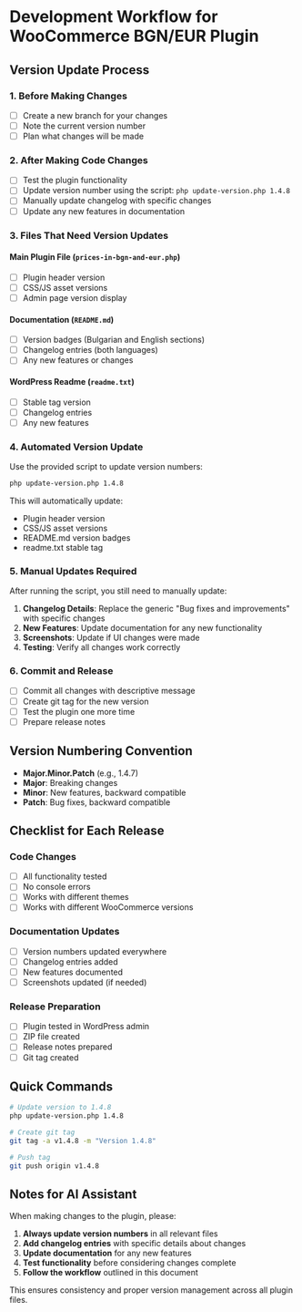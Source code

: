 # Development Workflow for WooCommerce BGN/EUR Plugin

## Version Update Process

### 1. Before Making Changes
- [ ] Create a new branch for your changes
- [ ] Note the current version number
- [ ] Plan what changes will be made

### 2. After Making Code Changes
- [ ] Test the plugin functionality
- [ ] Update version number using the script: `php update-version.php 1.4.8`
- [ ] Manually update changelog with specific changes
- [ ] Update any new features in documentation

### 3. Files That Need Version Updates

#### Main Plugin File (`prices-in-bgn-and-eur.php`)
- [ ] Plugin header version
- [ ] CSS/JS asset versions
- [ ] Admin page version display

#### Documentation (`README.md`)
- [ ] Version badges (Bulgarian and English sections)
- [ ] Changelog entries (both languages)
- [ ] Any new features or changes

#### WordPress Readme (`readme.txt`)
- [ ] Stable tag version
- [ ] Changelog entries
- [ ] Any new features

### 4. Automated Version Update

Use the provided script to update version numbers:

```bash
php update-version.php 1.4.8
```

This will automatically update:
- Plugin header version
- CSS/JS asset versions  
- README.md version badges
- readme.txt stable tag

### 5. Manual Updates Required

After running the script, you still need to manually update:

1. **Changelog Details**: Replace the generic "Bug fixes and improvements" with specific changes
2. **New Features**: Update documentation for any new functionality
3. **Screenshots**: Update if UI changes were made
4. **Testing**: Verify all changes work correctly

### 6. Commit and Release

- [ ] Commit all changes with descriptive message
- [ ] Create git tag for the new version
- [ ] Test the plugin one more time
- [ ] Prepare release notes

## Version Numbering Convention

- **Major.Minor.Patch** (e.g., 1.4.7)
- **Major**: Breaking changes
- **Minor**: New features, backward compatible
- **Patch**: Bug fixes, backward compatible

## Checklist for Each Release

### Code Changes
- [ ] All functionality tested
- [ ] No console errors
- [ ] Works with different themes
- [ ] Works with different WooCommerce versions

### Documentation Updates
- [ ] Version numbers updated everywhere
- [ ] Changelog entries added
- [ ] New features documented
- [ ] Screenshots updated (if needed)

### Release Preparation
- [ ] Plugin tested in WordPress admin
- [ ] ZIP file created
- [ ] Release notes prepared
- [ ] Git tag created

## Quick Commands

```bash
# Update version to 1.4.8
php update-version.php 1.4.8

# Create git tag
git tag -a v1.4.8 -m "Version 1.4.8"

# Push tag
git push origin v1.4.8
```

## Notes for AI Assistant

When making changes to the plugin, please:

1. **Always update version numbers** in all relevant files
2. **Add changelog entries** with specific details about changes
3. **Update documentation** for any new features
4. **Test functionality** before considering changes complete
5. **Follow the workflow** outlined in this document

This ensures consistency and proper version management across all plugin files. 
